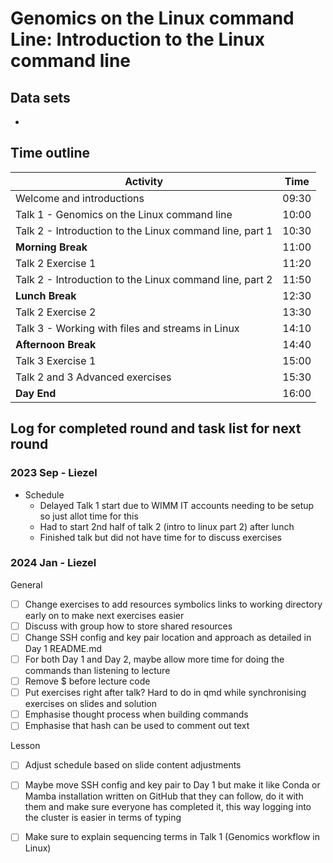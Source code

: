 # Genomics on the Linux command Line: Introduction to the Linux command line

<!--
This title should match exactly the link in the main README.
-->

## Data sets

<!--
Ideally, links to data sets that participants must download.
Even better, we add a page to this repository, that lists all data sets used; and this section links to some of those data sets.
Realistically, a list describing data sets that we will make them download on the day.
-->

- [](<link or path>)

## Time outline

<!--
Breakdown of time segments for lecture and exercises addressing the objectives listed above.
These are example times; adapt time, and insert/remove rows as needed.
Requirements:
- The day starts at 9:30
- There is a 10+ min break in the morning
- There is a 1+ h lunch break
- There is a 10+ min break in the afternoon
- The day ends at 16:00
-->

| Activity                                                      |  Time |
|---------------------------------------------------------------|-------|
| Welcome and introductions                                     | 09:30 |
| Talk 1 - Genomics on the Linux command line                   | 10:00 |
| Talk 2 - Introduction to the Linux command line, part 1       | 10:30 |
| **Morning Break**                                             | 11:00 |
| Talk 2 Exercise 1                                             | 11:20 |
| Talk 2 - Introduction to the Linux command line, part 2       | 11:50 |
| **Lunch Break**                                               | 12:30 |
| Talk 2 Exercise 2                                             | 13:30 |
| Talk 3 - Working with files and streams in Linux              | 14:10 |
| **Afternoon Break**                                           | 14:40 |
| Talk 3 Exercise 1                                             | 15:00 |
| Talk 2 and 3 Advanced exercises                               | 15:30 |
| **Day End**                                                   | 16:00 |

## Log for completed round and task list for next round

### 2023 Sep - Liezel

- Schedule 
  + Delayed Talk 1 start due to WIMM IT accounts needing to be setup so just allot time for this
  + Had to start 2nd half of talk 2 (intro to linux part 2) after lunch
  + Finished talk but did not have time for to discuss exercises
   
### 2024 Jan - Liezel

General
- [ ] Change exercises to add resources symbolics links to working directory early on to make next exercises easier
- [ ] Discuss with group how to store shared resources
- [ ] Change SSH config and key pair location and approach as detailed in Day 1 README.md
- [ ] For both Day 1 and Day 2, maybe allow more time for doing the commands than listening to lecture
- [ ] Remove $ before lecture code
- [ ] Put exercises right after talk? Hard to do in qmd while synchronising exercises on slides and solution
- [ ] Emphasise thought process when building commands
- [ ] Emphasise that hash can be used to comment out text

Lesson
- [ ] Adjust schedule based on slide content adjustments
- [ ] Maybe move SSH config and key pair to Day 1 but make it like Conda or Mamba installation written on GitHub that they can follow, do it with them and make sure everyone has completed it, this way logging into the cluster is easier in terms of typing
- [ ] Make sure to explain sequencing terms in Talk 1 (Genomics workflow in Linux)
      
